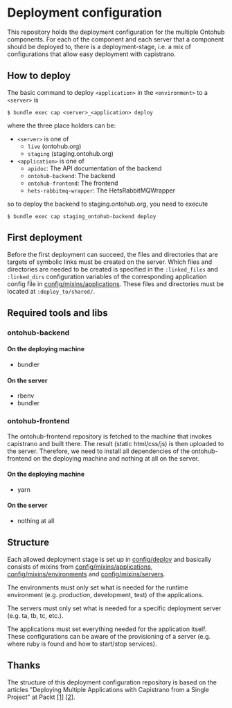 # Deployment configuration

This repository holds the deployment configuration for the multiple Ontohub components.
For each of the component and each server that a component should be deployed to, there is a deployment-stage,
i.e. a mix of configurations that allow easy deployment with capistrano.

## How to deploy

The basic command to deploy `<application>` in the `<environment>` to a `<server>` is

    $ bundle exec cap <server>_<application> deploy

where the three place holders can be:
* `<server>` is one of
  * `live` (ontohub.org)
  * `staging` (staging.ontohub.org)
* `<application>` is one of
  * `apidoc`: The API documentation of the backend
  * `ontohub-backend`: The backend
  * `ontohub-frontend`: The frontend
  * `hets-rabbitmq-wrapper`: The HetsRabbitMQWrapper

so to deploy the backend to staging.ontohub.org, you need to execute

    $ bundle exec cap staging_ontohub-backend deploy

## First deployment

Before the first deployment can succeed, the files and directories that are targets of symbolic links must be created on the server.
Which files and directories are needed to be created is specified in the `:linked_files` and `:linked_dirs` configuration variables of the corresponding application config file in [config/mixins/applications](config/mixins/applications).
These files and directories must be located at `:deploy_to/shared/`.

## Required tools and libs
### ontohub-backend
#### On the deploying machine
* bundler
#### On the server
* rbenv
* bundler

### ontohub-frontend
The ontohub-frontend repository is fetched to the machine that invokes capistrano and built there.
The result (static html/css/js) is then uploaded to the server.
Therefore, we need to install all dependencies of the ontohub-frontend on the deploying machine and nothing at all on the server.
#### On the deploying machine
* yarn
#### On the server
* nothing at all

## Structure

Each allowed deployment stage is set up in [config/deploy](config/deploy) and basically consists of mixins from [config/mixins/applications](config/mixins/applications), [config/mixins/environments](config/mixins/environments) and [config/mixins/servers](config/mixins/servers).

The environments must only set what is needed for the runtime environment (e.g. production, development, test) of the applications.

The servers must only set what is needed for a specific deployment server (e.g. ta, tb, tc, etc.).

The applications must set everything needed for the application itself.
These configurations can be aware of the provisioning of a server (e.g. where ruby is found and how to start/stop services).

## Thanks

The structure of this deployment configuration repository is based on the articles "Deploying Multiple Applications with Capistrano from a Single Project" at Packt [[1]](https://www.packtpub.com/books/content/part-1-deploying-multiple-applications-capistrano-single-project) [[2]](https://www.packtpub.com/books/content/part-2-deploying-multiple-applications-capistrano-single-project).
